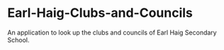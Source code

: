 # Earl-Haig-Clubs-and-Councils
An application to look up the clubs and councils of Earl Haig Secondary School. 
